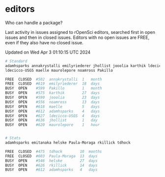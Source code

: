 # editors

Who can handle a package?

Last activity in issues assigned to rOpenSci editors, searched first in open
issues and then in closed issues. Editors with no open issues are FREE, even if
they also have no closed issue.


Updated on Wed Apr 3 01:10:15 UTC 2024

```bash
# Standard
adamhsparks annakrystalli emilyriederer jhollist jooolia karthik ldecicco
ldecicco-USGS maelle maurolepore noamross Pakillo

FREE  CLOSED  #502  annakrystalli  1   month
FREE  CLOSED  #619  emilyriederer  18  days
BUSY  OPEN    #599  Pakillo        1   month
BUSY  OPEN    #575  karthik        27  days
BUSY  OPEN    #590  jooolia        23  days
BUSY  OPEN    #556  noamross       13  days
BUSY  OPEN    #618  maelle         5   days
BUSY  OPEN    #612  adamhsparks    4   days
BUSY  OPEN    #627  ldecicco-USGS  4   days
BUSY  OPEN    #636  jhollist       1   day
BUSY  OPEN    #620  maurolepore    1   hour


# Stats
adamhsparks emitanaka helske Paula-Moraga rkillick tdhock

FREE  CLOSED  #475  tdhock        10  months
FREE  CLOSED  #603  Paula-Moraga  13  days
BUSY  OPEN    #546  helske        27  days
BUSY  OPEN    #626  rkillick      14  days
BUSY  OPEN    #612  adamhsparks   4   days
```
